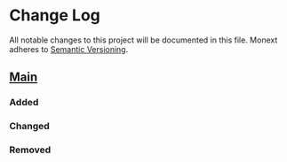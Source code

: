 # Change Log
All notable changes to this project will be documented in this file.
Monext adheres to [Semantic Versioning](http://semver.org/).

## [Main](https://github.com/therealmyluckyday/Monext)
### Added

### Changed

### Removed
